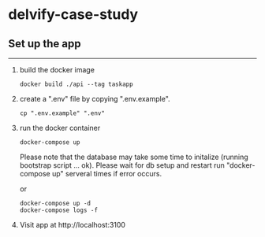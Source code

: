 # delvify-case-study

## Set up the app
---
1. build the docker image
    ```
    docker build ./api --tag taskapp
    ```

2. create a ".env" file by copying ".env.example".
    ```
    cp ".env.example" ".env"  
    ```

3. run the docker container
    ```
    docker-compose up
    ```

    Please note that the database may take some time to initalize (running bootstrap script ... ok). 
    Please wait for db setup and restart run "docker-compose up" serveral times if error occurs.

    or

    ```
    docker-compose up -d
    docker-compose logs -f
    ```


4. Visit app at http://localhost:3100